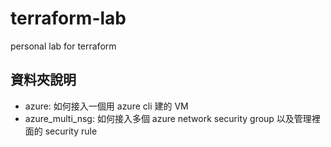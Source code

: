 # terraform-lab
personal lab for terraform


## 資料夾說明
- azure: 如何接入一個用 azure cli 建的 VM
- azure_multi_nsg: 如何接入多個 azure network security group 以及管理裡面的 security rule
